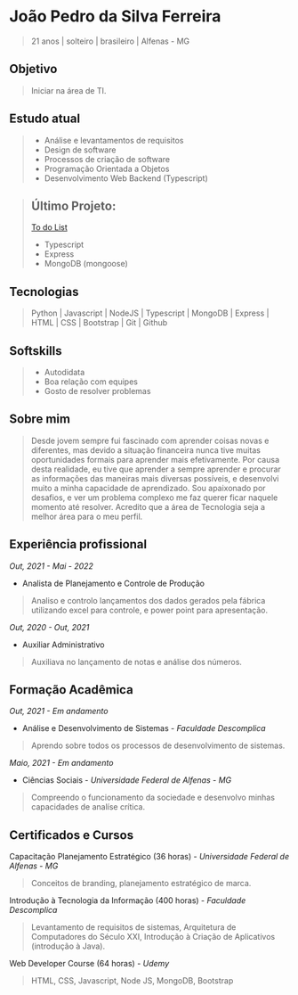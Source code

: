 # João Pedro da Silva Ferreira
> 21 anos | solteiro | brasileiro | Alfenas - MG

## Objetivo
> Iniciar na área de TI.

## Estudo atual
> - Análise e levantamentos de requisitos
> - Design de software
> - Processos de criação de software
> - Programação Orientada a Objetos
> - Desenvolvimento Web Backend (Typescript)

> ## Último Projeto:
> [To do List](https://github.com/JoaoPedroJPSF/To-do-list-Typescript)
> - Typescript
> - Express
> - MongoDB (mongoose)

## Tecnologias
> Python |
> Javascript |
> NodeJS |
> Typescript |
> MongoDB |
> Express |
> HTML |
> CSS |
> Bootstrap |
> Git |
> Github

## Softskills
> - Autodidata
> - Boa relação com equipes
> - Gosto de resolver problemas

## Sobre mim
> Desde jovem sempre fui fascinado com aprender coisas novas e diferentes, mas devido a situação financeira nunca tive muitas oportunidades formais para aprender mais efetivamente. Por causa desta realidade, eu tive que aprender a sempre aprender e procurar as informações das maneiras mais diversas possíveis, e desenvolvi muito a minha capacidade de aprendizado. Sou apaixonado por desafios, e ver um problema complexo me faz querer ficar naquele momento até resolver. Acredito que a área de Tecnologia seja a melhor área para o meu perfil.

## Experiência profissional
*Out, 2021 - Mai - 2022*
- Analista de Planejamento e Controle de Produção
> Analiso e controlo lançamentos dos dados gerados pela fábrica utilizando excel para controle, e power point para apresentação.

*Out, 2020 - Out, 2021*
- Auxiliar Administrativo
> Auxiliava no lançamento de notas e análise dos números.

## Formação Acadêmica
*Out, 2021 - Em andamento*
- Análise e Desenvolvimento de Sistemas - *Faculdade Descomplica*
> Aprendo sobre todos os processos de desenvolvimento de sistemas.

*Maio, 2021 - Em andamento*
- Ciências Sociais - *Universidade Federal de Alfenas - MG*
> Compreendo o funcionamento da sociedade e desenvolvo minhas capacidades de analíse crítica.

## Certificados e Cursos
Capacitação Planejamento Estratégico (36 horas) - *Universidade Federal de Alfenas - MG*
> Conceitos de branding, planejamento estratégico de marca.

Introdução à Tecnologia da Informação (400 horas) - *Faculdade Descomplica*
> Levantamento de requisitos de sistemas, Arquitetura de Computadores do Século XXI, Introdução à Criação de Aplicativos (introdução à Java).

Web Developer Course (64 horas) - *Udemy*
> HTML, CSS, Javascript, Node JS, MongoDB, Bootstrap





